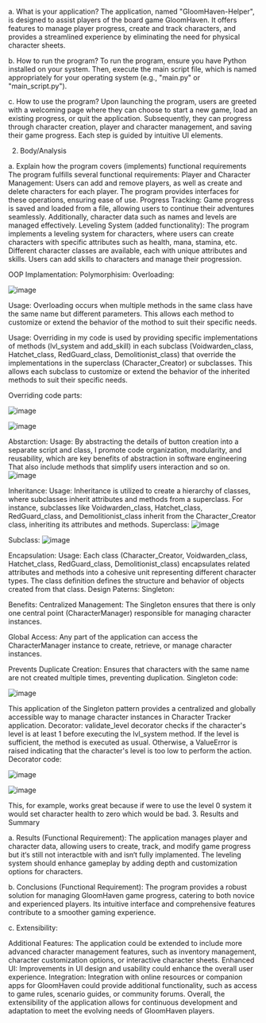 a. What is your application?
The application, named "GloomHaven-Helper", is designed to assist players of the board game GloomHaven. It offers features to manage player progress, create and track characters, and provides a streamlined experience by eliminating the need for physical character sheets.

b. How to run the program?
To run the program, ensure you have Python installed on your system. Then, execute the main script file, which is named appropriately for your operating system (e.g., "main.py" or "main_script.py").

c. How to use the program?
Upon launching the program, users are greeted with a welcoming page where they can choose to start a new game, load an existing progress, or quit the application. Subsequently, they can progress through character creation, player and character management, and saving their game progress. Each step is guided by intuitive UI elements.

2. Body/Analysis

a. Explain how the program covers (implements) functional requirements
The program fulfills several functional requirements:
Player and Character Management: Users can add and remove players, as well as create and delete characters for each player. The program provides interfaces for these operations, ensuring ease of use.
Progress Tracking: Game progress is saved and loaded from a file, allowing users to continue their adventures seamlessly. Additionally, character data such as names and levels are managed effectively.
Leveling System (added functionality): The program implements a leveling system for characters, where users can create characters with specific attributes such as health, mana, stamina, etc. Different character classes are available, each with unique attributes and skills. Users can add skills to characters and manage their progression.

OOP Implamentation:
Polymorphisim:
Overloading:

![image](https://github.com/DepexL/GloomHaven_Helper/assets/166698398/e244d112-ae66-4075-bd03-61368303b102)

Usage:  Overloading occurs when multiple methods in the same class have the same name but different parameters. This allows each method to customize or extend the behavior of the mothod to suit their specific needs.

 
Usage:  Overriding in my code is used by providing specific implementations of methods (lvl_system and add_skill) in each subclass (Voidwarden_class, Hatchet_class, RedGuard_class, Demolitionist_class) that override the implementations in the superclass (Character_Creator) or subclasses. This allows each subclass to customize or extend the behavior of the inherited methods to suit their specific needs.

Overriding code parts:

![image](https://github.com/DepexL/GloomHaven_Helper/assets/166698398/c3ceac19-e9f0-48a2-a866-79c823782c1d)

![image](https://github.com/DepexL/GloomHaven_Helper/assets/166698398/c58bbde7-a833-4609-9d2b-d155b8d6ffd6)

 
 
Abstarction:
Usage: By abstracting the details of button creation into a separate script and class, I promote code organization, modularity, and reusability, which are key benefits of abstraction in software engineering That also include methods that simplify users interaction and so on.
 ![image](https://github.com/DepexL/GloomHaven_Helper/assets/166698398/7d535875-99e3-4965-aec8-15da0b63b380)


Inheritance:
Usage: Inheritance is utilized to create a hierarchy of classes, where subclasses inherit attributes and methods from a superclass. For instance, subclasses like Voidwarden_class, Hatchet_class, RedGuard_class, and Demolitionist_class inherit from the Character_Creator class, inheriting its attributes and methods.
Superclass:
 ![image](https://github.com/DepexL/GloomHaven_Helper/assets/166698398/a05e638f-6b04-4a9a-98d1-f10bcc651c8b)


Subclass:
 ![image](https://github.com/DepexL/GloomHaven_Helper/assets/166698398/77e103f8-d16d-41e0-bcbf-bb87de14272a)

Encapsulation:
Usage: Each class (Character_Creator, Voidwarden_class, Hatchet_class, RedGuard_class, Demolitionist_class) encapsulates related attributes and methods into a cohesive unit representing different character types. The class definition defines the structure and behavior of objects created from that class.
Design Paterns:
Singleton:


Benefits:
Centralized Management: The Singleton ensures that there is only one central point (CharacterManager) responsible for managing character instances.

Global Access: Any part of the application can access the CharacterManager instance to create, retrieve, or manage character instances.

Prevents Duplicate Creation: Ensures that characters with the same name are not created multiple times, preventing duplication.
Singleton code:

![image](https://github.com/DepexL/GloomHaven_Helper/assets/166698398/c44737b6-a161-4223-98fc-ff6d2bee09c0)


This application of the Singleton pattern provides a centralized and globally accessible way to manage character instances in Character Tracker application.
Decorator:
validate_level decorator checks if the character's level is at least 1 before executing the lvl_system method. If the level is sufficient, the method is executed as usual. Otherwise, a ValueError is raised indicating that the character's level is too low to perform the action.
Decorator code:

 ![image](https://github.com/DepexL/GloomHaven_Helper/assets/166698398/7b503f4f-319d-4b29-89af-faabe4e3813d)

 ![image](https://github.com/DepexL/GloomHaven_Helper/assets/166698398/4756001b-948f-45aa-896a-614ccba3afa2)




This, for example, works great because if were to use the level 0 system it would set character health to zero which would be bad.
3. Results and Summary

a. Results (Functional Requirement): The application manages player and character data, allowing users to create, track, and modify game progress but it‘s still not interactble with and isn‘t fully implamented. The leveling system should enhance gameplay by adding depth and customization options for characters.

b. Conclusions (Functional Requirement): The program provides a robust solution for managing GloomHaven game progress, catering to both novice and experienced players. Its intuitive interface and comprehensive features contribute to a smoother gaming experience.

c. Extensibility:

Additional Features: The application could be extended to include more advanced character management features, such as inventory management, character customization options, or interactive character sheets.
Enhanced UI: Improvements in UI design and usability could enhance the overall user experience.
Integration: Integration with online resources or companion apps for GloomHaven could provide additional functionality, such as access to game rules, scenario guides, or community forums.
Overall, the extensibility of the application allows for continuous development and adaptation to meet the evolving needs of GloomHaven players.

